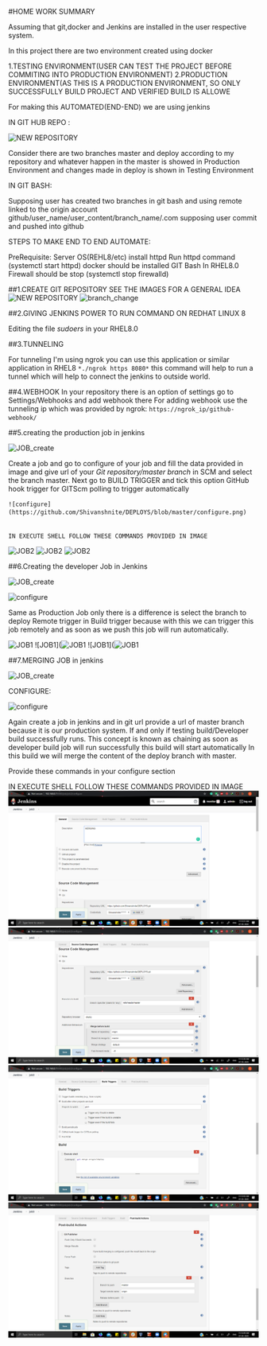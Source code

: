 #HOME WORK SUMMARY

Assuming that git,docker and Jenkins are installed in the user respective system.

In this project there are two environment created using docker


1.TESTING ENVIRONMENT(USER CAN TEST THE PROJECT BEFORE COMMITING INTO PRODUCTION ENVIRONMENT)
2.PRODUCTION ENVIRONMENT(AS THIS IS A PRODUCTION ENVIRONMENT, SO ONLY SUCCESSFULLY BUILD PROJECT AND VERIFIED BUILD IS ALLOWE

For making this AUTOMATED(END-END) we are using jenkins

IN GIT HUB REPO :

![NEW REPOSITORY](https://github.com/Shivanshnite/DEPLOYS/blob/master/new%20repository.png)

Consider there are two branches master and deploy according to my repository and whatever happen in the master is showed in Production Environment and changes made in deploy is shown in Testing Environment

IN GIT BASH:

Supposing user has created two branches in git bash and using remote linked to the origin account github/user_name/user_content/branch_name/.com 
supposing user commit and pushed into github


STEPS TO MAKE END TO END AUTOMATE:

PreRequisite:
Server OS(REHL8/etc)
install httpd
Run httpd command (systemctl start httpd) 
docker should be installed
GIT Bash
In RHEL8.0 Firewall should be stop (systemctl stop firewalld)



##1.CREATE GIT REPOSITORY
SEE THE IMAGES FOR A GENERAL IDEA
![NEW REPOSITORY](https://github.com/Shivanshnite/DEPLOYS/blob/master/new%20repository.png)
![branch_change](https://github.com/Shivanshnite/DEPLOYS/blob/master/Branch.jpg)


##2.GIVING JENKINS POWER TO RUN COMMAND ON REDHAT LINUX 8

  Editing the file *sudoers* in your RHEL8.0
  
  
##3.TUNNELING

  For tunneling I'm using ngrok you can use this application or similar application in RHEL8
 `*./ngrok https 8080*` this command will help to run a tunnel which will help to connect the jenkins to outside world.
 
##4.WEBHOOK
  In your repository there is an option of settings go to Settings/Webhooks and add webhook there 
  For adding webhook use the tunneling ip which was provided by ngrok:
                  `https://ngrok_ip/github-webhook/`
  
##5.creating the production job in jenkins

   ![JOB_create](https://github.com/Shivanshnite/DEPLOYS/blob/master/job_create.PNG)
   
   Create a job and go to configure of your job and fill the data provided in image and give url of your *Git repository/master branch* in SCM and select the branch master.
    Next go to BUILD TRIGGER and tick this option GitHub hook trigger for GITScm polling to trigger automatically
    
    ![configure](https://github.com/Shivanshnite/DEPLOYS/blob/master/configure.png)
    
    
    IN EXECUTE SHELL FOLLOW THESE COMMANDS PROVIDED IN IMAGE
   ![JOB2](https://github.com/Shivanshnite/DEPLOYS/blob/master/Job2_1.png)
   ![JOB2](https://github.com/Shivanshnite/DEPLOYS/blob/master/Job2_2.png)
   ![JOB2](https://github.com/Shivanshnite/DEPLOYS/blob/master/Job2_3.png)
    
    

##6.Creating the developer Job in Jenkins

  ![JOB_create](https://github.com/Shivanshnite/DEPLOYS/blob/master/job_create.PNG)
  
  ![configure](https://github.com/Shivanshnite/DEPLOYS/blob/master/configure.png)
  
  Same as Production Job only there is a difference is select the branch to deploy
  Remote trigger in Build trigger because with this we can trigger this job remotely and as soon as we push this job will run automatically.
  
  ![JOB1](https://github.com/Shivanshnite/DEPLOYS/blob/master/job1_1.png)
  ![JOB1](![JOB1](https://github.com/Shivanshnite/DEPLOYS/blob/master/job1_2.png)
  ![JOB1](![JOB1](https://github.com/Shivanshnite/DEPLOYS/blob/master/job1_3.png)
  
  
##7.MERGING JOB in jenkins
  
  ![JOB_create](https://github.com/Shivanshnite/DEPLOYS/blob/master/job_create.PNG)
  
  CONFIGURE: 
  
  ![configure](https://github.com/Shivanshnite/DEPLOYS/blob/master/configure.png)
  
  Again create a job in jenkins and in git url provide a url of master branch because it is our production system.
  If and only if testing build/Developer build successfully runs.
  This concept is known as chaining as soon as developer build job will run successfully this build will start automatically
  In this build we will merge the content of the deploy branch with master.
  
  Provide these commands in your configure section 
  
   IN EXECUTE SHELL FOLLOW THESE COMMANDS PROVIDED IN IMAGE
  ![Job3](https://github.com/Shivanshnite/DEPLOYS/blob/master/Job3_1.png)
  ![Job3](https://github.com/Shivanshnite/DEPLOYS/blob/master/Job3_2.png)
  ![Job3](https://github.com/Shivanshnite/DEPLOYS/blob/master/Job3_3.png)
  ![Job3](https://github.com/Shivanshnite/DEPLOYS/blob/master/Job3_4.png)
  
  
  

